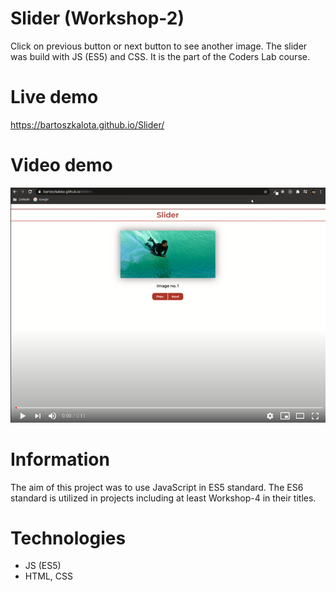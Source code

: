 # Slider (Workshop-2)
Click on previous button or next button to see another image. The slider was build with JS (ES5) and CSS. It is the part of the Coders Lab course.

# Live demo
https://bartoszkalota.github.io/Slider/

# Video demo
[![Watch the video](./images/video-demo.jpg)](https://youtu.be/B447HwmMNus)

# Information
The aim of this project was to use JavaScript in ES5 standard. The ES6 standard is utilized in projects including at least Workshop-4 in their titles.

# Technologies
* JS (ES5)
* HTML, CSS